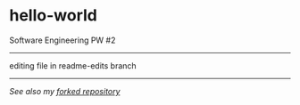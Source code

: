 # hello-world
Software Engineering
PW #2 
- - - -
editing file in readme-edits branch
- - - -
_See also my [forked repository](https://github.com/caramale07/Spoon-Knife)_
